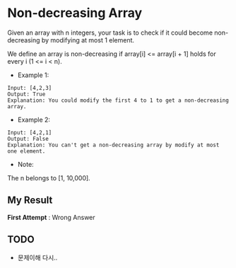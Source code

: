# Non-decreasing Array

Given an array with n integers, your task is to check if it could become non-decreasing by modifying at most 1 element.

We define an array is non-decreasing if array[i] <= array[i + 1] holds for every i (1 <= i < n).

- Example 1:

```
Input: [4,2,3]
Output: True
Explanation: You could modify the first 4 to 1 to get a non-decreasing array.
```

- Example 2:

```
Input: [4,2,1]
Output: False
Explanation: You can't get a non-decreasing array by modify at most one element.
```

- Note: 

The n belongs to [1, 10,000].

## My Result

**First Attempt** : Wrong Answer

## TODO

- 문제이해 다시..
